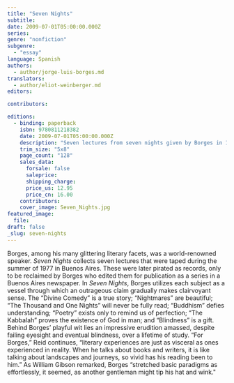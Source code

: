 ```yaml
---
title: "Seven Nights"
subtitle:
date: 2009-07-01T05:00:00.000Z
series:
genre: "nonfiction"
subgenre:
  - "essay"
language: Spanish
authors:
  - author/jorge-luis-borges.md
translators:
  - author/eliot-weinberger.md
editors:

contributors:

editions:
  - binding: paperback
    isbn: 9780811218382
    date: 2009-07-01T05:00:00.000Z
    description: "Seven lectures from seven nights given by Borges in 1977. "
    trim_size: "5x8"
    page_count: "128"
    sales_data:
      forsale: false
      saleprice:
      shipping_charge:
      price_us: 12.95
      price_cn: 16.00
    contributors:
    cover_image: Seven_Nights.jpg
featured_image:
  file:
draft: false
_slug: seven-nights
---
```


Borges, among his many glittering literary facets, was a world-renowned speaker. _Seven Nights_ collects seven lectures that were taped during the summer of 1977 in Buenos Aires. These were later pirated as records, only to be reclaimed by Borges who edited them for publication as a series in a Buenos Aires newspaper. In _Seven Nights_, Borges utilizes each subject as a vessel through which an outrageous claim gradually makes clairvoyant sense. The “Divine Comedy” is a true story; “Nightmares” are beautiful; “The Thousand and One Nights” will never be fully read; “Buddhism” defies understanding; “Poetry” exists only to remind us of perfection; “The Kabbalah” proves the existence of God in man; and “Blindness” is a gift. Behind Borges’ playful wit lies an impressive erudition amassed, despite failing eyesight and eventual blindness, over a lifetime of study. “For Borges,” Reid continues, “literary experiences are just as visceral as ones experienced in reality. When he talks about books and writers, it is like talking about landscapes and journeys, so vivid has his reading been to him.” As William Gibson remarked, Borges “stretched basic paradigms as effortlessly, it seemed, as another gentleman might tip his hat and wink."

